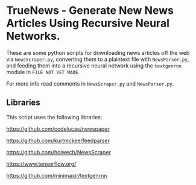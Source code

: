 # TrueNews - Generate New News Articles Using Recursive Neural Networks.
These are some python scripts for downloading news articles off the web via `NewsScraper.py`, converting them to a plaintext file with `NewsParser.py`, and feeding them into a recursive neural network using the `textgenrnn` module in `FILE NOT YET MADE`.

For more info read comments in `NewsScraper.py` and `NewsParser.py`.

## Libraries
This script uses the following libraries:

https://github.com/codelucas/newspaper

https://github.com/kurtmckee/feedparser

https://github.com/holwech/NewsScraper

https://www.tensorflow.org/

https://github.com/minimaxir/textgenrnn